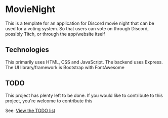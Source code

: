 # MovieNight

This is a template for an application for Discord movie night that can be used
for a voting system. So that users can vote on through Discord, possibly Titch,
or through the app/website itself

## Technologies

This primarily uses HTML, CSS and JavaScript. The backend uses Express.
The UI library/framework is Bootstrap with FontAwesome

## TODO

This project has plenty left to be done.  If you would like to contribute to this project, you're welcome to contribute this

See: [View the TODO list](TODO.md)
